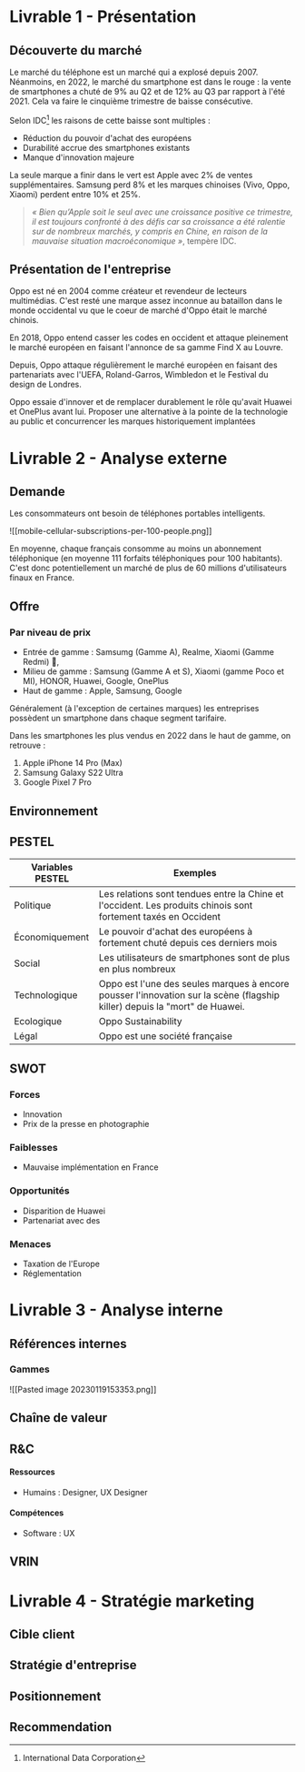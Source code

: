 # Livrable 1 - Présentation

## Découverte du marché

Le marché du téléphone est un marché qui a explosé depuis 2007. Néanmoins, en 2022, le marché du smartphone est dans le rouge : la vente de smartphones a chuté de 9% au Q2 et de 12% au Q3 par rapport à l'été 2021. Cela va faire le cinquième trimestre de baisse consécutive.

Selon IDC[^1] les raisons de cette baisse sont multiples :

- Réduction du pouvoir d'achat des européens
- Durabilité accrue des smartphones existants
- Manque d'innovation majeure

[^1]: International Data Corporation

La seule marque a finir dans le vert est Apple avec 2% de ventes supplémentaires. Samsung perd 8% et les marques chinoises (Vivo, Oppo, Xiaomi) perdent entre 10% et 25%.

> _« Bien qu’Apple soit le seul avec une croissance positive ce trimestre, il est toujours confronté à des défis car sa croissance a été ralentie sur de nombreux marchés, y compris en Chine, en raison de la mauvaise situation macroéconomique »_, tempère IDC.

## Présentation de l'entreprise

Oppo est né en 2004 comme créateur et revendeur de lecteurs multimédias. C'est resté une marque assez inconnue au bataillon dans le monde occidental vu que le coeur de marché d'Oppo était le marché chinois.

En 2018, Oppo entend casser les codes en occident et attaque pleinement le marché européen en faisant l'annonce de sa gamme Find X au Louvre.

Depuis, Oppo attaque régulièrement le marché européen en faisant des partenariats avec l'UEFA, Roland-Garros, Wimbledon et le Festival du design de Londres.

Oppo essaie d'innover et de remplacer durablement le rôle qu'avait Huawei et OnePlus avant lui. Proposer une alternative à la pointe de la technologie au public et concurrencer les marques historiquement implantées

# Livrable 2 - Analyse externe

## Demande

Les consommateurs ont besoin de téléphones portables intelligents.

![[mobile-cellular-subscriptions-per-100-people.png]]

En moyenne, chaque français consomme au moins un abonnement téléphonique (en moyenne 111 forfaits téléphoniques pour 100 habitants). C'est donc potentiellement un marché de plus de 60 millions d'utilisateurs finaux en France.

## Offre

### Par niveau de prix

- Entrée de gamme : Samsumg (Gamme A), Realme, Xiaomi (Gamme Redmi) 👑, 
- Milieu de gamme : Samsung (Gamme A et S), Xiaomi (gamme Poco et MI), HONOR, Huawei, Google, OnePlus
- Haut de gamme : Apple, Samsung, Google

Généralement (à l'exception de certaines marques) les entreprises possèdent un smartphone dans chaque segment tarifaire.

Dans les smartphones les plus vendus en 2022 dans le haut de gamme, on retrouve :
1. Apple iPhone 14 Pro (Max)
2. Samsung Galaxy S22 Ultra
3. Google Pixel 7 Pro

## Environnement

## PESTEL

| Variables PESTEL | Exemples                                                                                                                   |
| ---------------- | -------------------------------------------------------------------------------------------------------------------------- |
| Politique        | Les relations sont tendues entre la Chine et l'occident. Les produits chinois sont fortement taxés en Occident             |
| Économiquement   | Le pouvoir d'achat des européens à fortement chuté depuis ces derniers mois                                                |
| Social           | Les utilisateurs de smartphones sont de plus en plus nombreux                                                              |
| Technologique    | Oppo est l'une des seules marques à encore pousser l'innovation sur la scène (flagship killer) depuis la "mort" de Huawei. |
| Ecologique       | Oppo Sustainability                                                                                                        |
| Légal            | Oppo est une société française                                                                                             |

## SWOT

### Forces

- Innovation
- Prix de la presse en photographie

### Faiblesses

- Mauvaise implémentation en France

### Opportunités

- Disparition de Huawei
- Partenariat avec des

### Menaces

- Taxation de l'Europe
- Réglementation

# Livrable 3 - Analyse interne

## Références internes

### Gammes

![[Pasted image 20230119153353.png]]

## Chaîne de valeur

## R&C

#### Ressources

- Humains : Designer, UX Designer

#### Compétences

- Software : UX

## VRIN

# Livrable 4 - Stratégie marketing

## Cible client

## Stratégie d'entreprise

## Positionnement

## Recommendation
